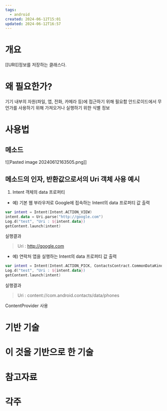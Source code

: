 ```yaml
---
tags:
  - android
created: 2024-06-12T15:01
updated: 2024-06-12T16:57
---
```

# 개요
[[URI]]정보를 저장하는 클래스다.

# 왜 필요한가?
기기 내부의 자원(파일, 앱, 전화, 카메라 등)에 접근하기 위해 필요함
안드로이드에서 무언가를 사용하기 위해 가져오거나 실행하기 위한 식별 정보

# 사용법
## 메소드
![[Pasted image 20240612163505.png]]
## 메소드의 인자, 반환값으로서의 Uri 객체 사용 예시
1. Intent 객체의 data 프로퍼티
-  예) 기본 웹 부라우저로 Google에 접속하는 Intent의 data 프로퍼티 값 출력
```kotlin
var intent = Intent(Intent.ACTION_VIEW)
intent.data = Uri.parse("http://google.com")
Log.d("test", "Uri : ${intent.data})
getContent.launch(intent)
```
실행결과
> Uri : http://google.com

- 예) 연락처 앱을 실행하는 Intent의 data 프로퍼티 값 출력
```kotlin
var intent = Intent(Intent.ACTION_PICK, ContactsContract.CommonDataKinds.Phone.CONTENT_URI)
Log.d("test", "Uri : ${intent.data})
getContent.launch(intent)
```
실행결과
> Uri : content://com.android.contacts/data/phones

ContentProvider 사용


# 기반 기술

# 이 것을 기반으로 한 기술

# 참고자료

# 각주